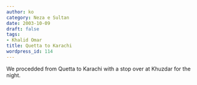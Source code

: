 ```yaml
---
author: ko
category: Neza e Sultan
date: 2003-10-09
draft: false
tags:
- Khalid Omar
title: Quetta to Karachi
wordpress_id: 114
---
```


We procedded from Quetta to Karachi with a stop over at Khuzdar for the night.